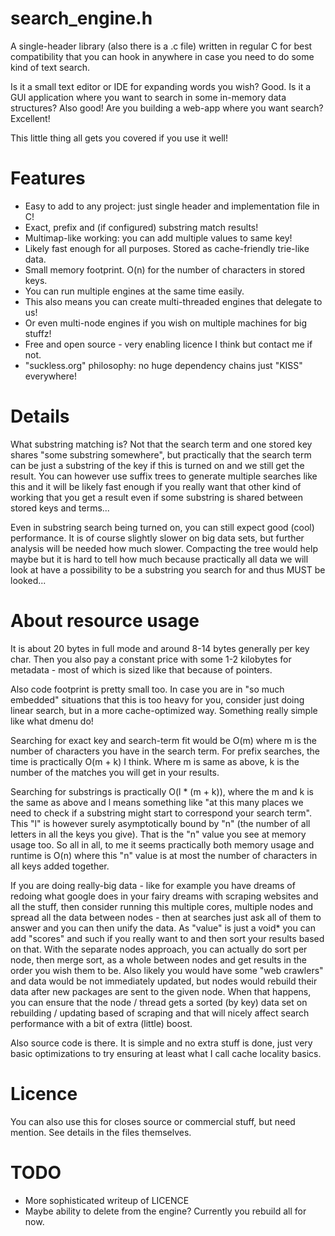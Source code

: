 # search_engine.h

A single-header library (also there is a .c file) written in regular C for
best compatibility that you can hook in anywhere in case you need to do some
kind of text search.

Is it a small text editor or IDE for expanding words you wish? Good. Is it a
GUI application where you want to search in some in-memory data structures?
Also good! Are you building a web-app where you want search? Excellent!

This little thing all gets you covered if you use it well!

# Features

* Easy to add to any project: just single header and implementation file in C!
* Exact, prefix and (if configured) substring match results!
* Multimap-like working: you can add multiple values to same key!
* Likely fast enough for all purposes. Stored as cache-friendly trie-like data.
* Small memory footprint. O(n) for the number of characters in stored keys.
* You can run multiple engines at the same time easily.
* This also means you can create multi-threaded engines that delegate to us!
* Or even multi-node engines if you wish on multiple machines for big stuffz!
* Free and open source - very enabling licence I think but contact me if not.
* "suckless.org" philosophy: no huge dependency chains just "KISS" everywhere!

# Details

What substring matching is? Not that the search term and one stored key shares
"some substring somewhere", but practically that the search term can be just a
substring of the key if this is turned on and we still get the result. You can
however use suffix trees to generate multiple searches like this and it will
be likely fast enough if you really want that other kind of working that you
get a result even if some substring is shared between stored keys and terms...

Even in substring search being turned on, you can still expect good (cool)
performance. It is of course slightly slower on big data sets, but further
analysis will be needed how much slower. Compacting the tree would help maybe
but it is hard to tell how much because practically all data we will look at
have a possibility to be a substring you search for and thus MUST be looked...

# About resource usage

It is about 20 bytes in full mode and around 8-14 bytes generally per key char.
Then you also pay a constant price with some 1-2 kilobytes for metadata - most
of which is sized like that because of pointers.

Also code footprint is pretty small too. In case you are in "so much embedded"
situations that this is too heavy for you, consider just doing linear search,
but in a more cache-optimized way. Something really simple like what dmenu do!

Searching for exact key and search-term fit would be O(m) where m is the number
of characters you have in the search term. For prefix searches, the time is
practically O(m + k) I think. Where m is same as above, k is the number of the
matches you will get in your results.

Searching for substrings is practically O(l * (m + k)), where the m and k is
the same as above and l means something like "at this many places we need to
check if a substring might start to correspond your search term". This "l" is
however surely asymptotically bound by "n" (the number of all letters in all
the keys you give). That is the "n" value you see at memory usage too. So all
in all, to me it seems practically both memory usage and runtime is O(n) where
this "n" value is at most the number of characters in all keys added together.

If you are doing really-big data - like for example you have dreams of redoing
what google does in your fairy dreams with scraping websites and all the stuff,
then consider running this multiple cores, multiple nodes and spread all the
data between nodes - then at searches just ask all of them to answer and you
can then unify the data. As "value" is just a void* you can add "scores" and
such if you really want to and then sort your results based on that. With the
separate nodes approach, you can actually do sort per node, then merge sort,
as a whole between nodes and get results in the order you wish them to be. Also
likely you would have some "web crawlers" and data would be not immediately
updated, but nodes would rebuild their data after new packages are sent to the
given node. When that happens, you can ensure that the node / thread gets a
sorted (by key) data set on rebuilding / updating based of scraping and that
will nicely affect search performance with a bit of extra (little) boost.

Also source code is there. It is simple and no extra stuff is done, just very
basic optimizations to try ensuring at least what I call cache locality basics.

# Licence

You can also use this for closes source or commercial stuff, but need mention.
See details in the files themselves.

# TODO

* More sophisticated writeup of LICENCE
* Maybe ability to delete from the engine? Currently you rebuild all for now.
